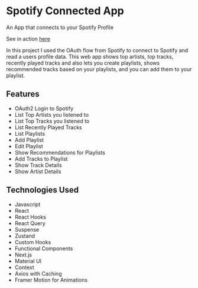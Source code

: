 # Spotify Connected App

An App that connects to your Spotify Profile

See in action [here](https://spotify.artur-meinzer.de)

In this project I used the OAuth flow from Spotify to connect to Spotify and read a users profile data.
This web app shows top artists, top tracks, recently played tracks and also lets you create playlists,
shows recommended tracks based on your playlists, and you can add them to your playlist.

## Features

* OAuth2 Login to Spotify
* List Top Artists you listened to
* List Top Tracks you listened to
* List Recently Played Tracks
* List Playlists
* Add Playlist
* Edit Playlist
* Show Recommendations for Playlists
* Add Tracks to Playlist
* Show Track Details
* Show Artist Details

## Technologies Used

* Javascript
* React
* React Hooks
* React Query
* Suspense
* Zustand
* Custom Hooks
* Functional Components
* Next.js
* Material UI
* Context
* Axios with Caching
* Framer Motion for Animations
